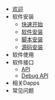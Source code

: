 <!-- docs/_sidebar.md -->

* [欢迎](/README.md)
* 软件安装
  * [快速开始](installation/quick-start.md)
  * [软件安装](installation/install.md)
  * [脚本安装](installation/install-from-script.md)
  * [源码安装](installation/install-from-source.md)
* 软件使用
* 软件接口
  * [API](api-reference/)
  *  [Debug API](api-reference/)
* 相关Dapps
* 常见问题
